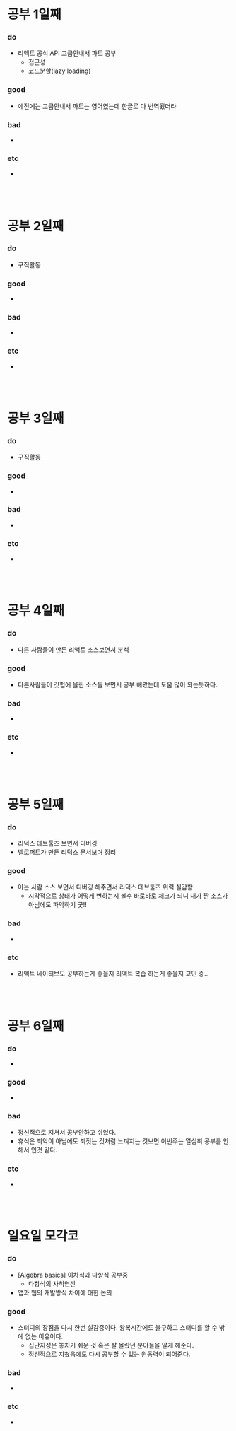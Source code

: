 # 공부 1일째 
### do
- 리액트 공식 API 고급안내서 파트 공부
  - 접근성
  - 코드분할(lazy loading)

### good
- 예전에는 고급안내서 파트는 영어였는데 한글로 다 번역됬더라

### bad
- 

### etc
-

<br /><br />

# 공부 2일째 
### do
- 구직활동

### good
-

### bad
-

### etc
-

<br /><br />

# 공부 3일째 
### do
- 구직활동

### good
-

### bad
-

### etc
-

<br /><br />

# 공부 4일째 
### do
- 다른 사람들이 만든 리액트 소스보면서 분석

### good
- 다른사람들이 깃헙에 올린 소스들 보면서 공부 해봤는데 도움 많이 되는듯하다.

### bad
- 

### etc
- 

<br /><br />

# 공부 5일째 
### do
- 리덕스 데브툴즈 보면서 디버깅
- 벨로퍼트가 만든 리덕스 문서보며 정리

### good
- 아는 사람 소스 보면서 디버깅 해주면서 리덕스 데브툴즈 위력 실감함
  - 시각적으로 상태가 어떻게 변하는지 볼수 바로바로 체크가 되니 내가 짠 소스가 아님에도 파악하기 굿!!
 
### bad
-

### etc
- 리액트 네이티브도 공부하는게 좋을지 리액트 복습 하는게 좋을지 고민 중..

<br /><br />

# 공부 6일째 
### do
- 

### good
- 

### bad
- 정신적으로 지쳐서 공부안하고 쉬었다.
- 휴식은 죄악이 아님에도 죄짓는 것처럼 느껴지는 것보면 이번주는 열심히 공부를 안해서 인것 같다.

### etc
- 

<br /><br />

# 일요일 모각코
### do
- [Algebra basics] 이차식과 다항식 공부중
  - 다항식의 사칙연산
- 앱과 웹의 개발방식 차이에 대한 논의

### good
- 스터디의 장점을 다시 한번 실감중이다. 왕복시간에도 불구하고 스터디를 할 수 밖에 없는 이유이다.
  - 집단지성은 놓치기 쉬운 것 혹은 잘 몰랐던 분야들을 알게 해준다. 
  - 정신적으로 지쳤음에도 다시 공부할 수 있는 원동력이 되어준다.

### bad
- 

### etc
- 

<br /><br />
